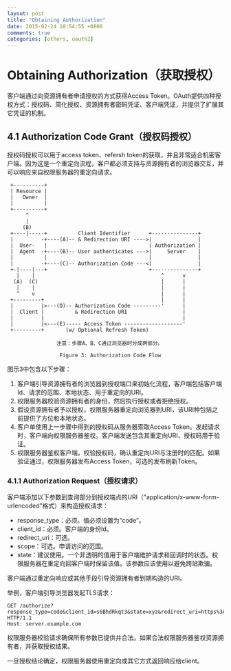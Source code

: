 ```yaml
---
layout: post
title: "Obtaining Authorization"
date: 2015-02-24 10:54:55 +0800
comments: true
categories: [others, oauth2]
---
```


# Obtaining Authorization（获取授权）

客户端通过向资源拥有者申请授权的方式获得Access Token。OAuth提供四种授权方式：授权码、简化授权、资源拥有者密码凭证、客户端凭证，并提供了扩展其它凭证的机制。

##	4.1 Authorization Code Grant（授权码授权）

授权码授权可以用于access token、refersh token的获取，并且非常适合机密客户端。因为这是一个重定向流程，客户都必须支持与资源拥有者的浏览器交互，并可以响应来自权限服务器的重定向请求。

	
     +----------+
     | Resource |
     |   Owner  |
     |          |
     +----------+
          ^
          |
         (B)
     +----|-----+          Client Identifier      +---------------+
     |         -+----(A)-- & Redirection URI ---->|               |
     |  User-   |                                 | Authorization |
     |  Agent  -+----(B)-- User authenticates --->|     Server    |
     |          |                                 |               |
     |         -+----(C)-- Authorization Code ---<|               |
     +-|----|---+                                 +---------------+
       |    |                                         ^      v
      (A)  (C)                                        |      |
       |    |                                         |      |
       ^    v                                         |      |
     +---------+                                      |      |
     |         |>---(D)-- Authorization Code ---------'      |
     |  Client |          & Redirection URI                  |
     |         |                                             |
     |         |<---(E)----- Access Token -------------------'
     +---------+       (w/ Optional Refresh Token)

	   				注意：步骤A、B、C通过浏览器时分成两部分。

                     Figure 3: Authorization Code Flow
                     
  图示3中包含以下步骤：
  
  1.	客户端引导资源拥有者的浏览器到授权端口来初始化流程，客户端包括客户端Id、请求的范围、本地状态、用于重定向的URI。
  2. 权限服务器校验资源拥有者的身份，然后执行授权或者拒绝授权。
  3. 假设资源拥有者予以授权，权限服务器重定向浏览器到URI，该URI种包括之前提供了方位和本地状态。
  4. 客户单使用上一步骤中得到的授权码从服务器索取Access Token。发起请求时，客户端向权限服务器鉴权。客户端发送包含其重定向URI、授权码用于验证。
  5. 权限服务器鉴权客户端，校验授权码，确认重定向URI与注册时的匹配。如果验证通过，权限服务器发布Access Token，可选的发布刷新Token。

  ### 4.1.1 Authorization Request（授权请求）
  客户端添加以下参数到查询部分到授权端点的URI（"application/x-www-form-urlencoded"格式）来构造授权请求：
  
  *	 response_type：必须。值必须设置为“code”。
  *	 client_id：必须。客户端的身份Id。
  *	 redirect_uri：可选。
  *	 scope：可选。申请访问的范围。
  *	 state：建议使用。一个非透明的值用于客户端维护请求和回调时的状态。权限服务器在重定向回客户端时保留该值。该参数应该使用以避免跨站欺骗。

  客户端通过重定向响应或其他手段引导资源拥有者到期构造的URI。
  
  举例，客户端引导浏览器发起TLS请求：
  
	GET /authorize?response_type=code&client_id=s6BhdRkqt3&state=xyz&redirect_uri=https%3A%2F%2Fclient%2Eexample%2Ecom%2Fcb HTTP/1.1
	Host: server.example.com
    
  权限服务器校验请求确保所有参数已提供并合法。如果合法权限服务器鉴权资源拥有者，并获取授权结果。
  
  一旦授权结论确定，权限服务器使用重定向或其它方式返回响应给client。
  
 